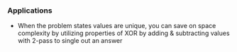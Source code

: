 ### Applications
- When the problem states values are unique, you can save on space complexity by utilizing properties of XOR by adding & subtracting values with 2-pass to single out an answer
